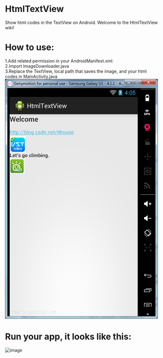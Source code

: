 # HtmlTextView
Show html codes in the TextView on Android.
Welcome to the HtmlTextView wiki!
# How to use:
1.Add related permission in your AndroidManifest.xml:
  <uses-permission android:name="android.permission.INTERNET"/>
  <uses-permission android:name="android.permission.WRITE_EXTERNAL_STORAGE" /><br/>
2.Import ImageDownloader.java<br/>
3.Replace the TextView, local path that saves the image, and your html codes in MainActivity.java<br/>
![image](http://github.com/ITAnt/HtmlTextView/raw/master/screenshots/1.png)

# Run your app, it looks like this:

![image](https://github.com/ITAnt/HtmlTextView/new/master/screenshots/1.png)

